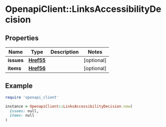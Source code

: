 # OpenapiClient::LinksAccessibilityDecision

## Properties

| Name | Type | Description | Notes |
| ---- | ---- | ----------- | ----- |
| **issues** | [**Href55**](Href55.md) |  | [optional] |
| **items** | [**Href56**](Href56.md) |  | [optional] |

## Example

```ruby
require 'openapi_client'

instance = OpenapiClient::LinksAccessibilityDecision.new(
  issues: null,
  items: null
)
```

